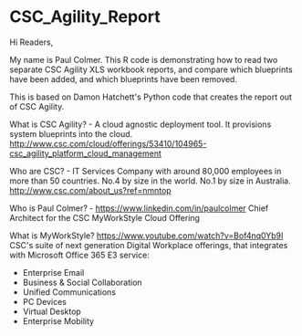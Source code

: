 # CSC_Agility_Report

Hi Readers,

My name is Paul Colmer.  This R code is demonstrating how to read two separate CSC Agility XLS workbook reports, and compare which blueprints have been added, and which blueprints have been removed.

This is based on Damon Hatchett's Python code that creates the report out of CSC Agility.

What is CSC Agility? - A cloud agnostic deployment tool. It provisions system blueprints into the cloud. http://www.csc.com/cloud/offerings/53410/104965-csc_agility_platform_cloud_management

Who are CSC? - IT Services Company with around 80,000 employees in more than 50 countries. No.4 by size in the world. No.1 by size in Australia. http://www.csc.com/about_us?ref=nmntop

Who is Paul Colmer? - https://www.linkedin.com/in/paulcolmer Chief Architect for the CSC MyWorkStyle Cloud Offering

What is MyWorkStyle? https://www.youtube.com/watch?v=Bof4nq0Yb9I CSC's suite of next generation Digital Workplace offerings, that integrates with Microsoft Office 365 E3 service:

+ Enterprise Email
+ Business & Social Collaboration
+ Unified Communications
+ PC Devices
+ Virtual Desktop
+ Enterprise Mobility
